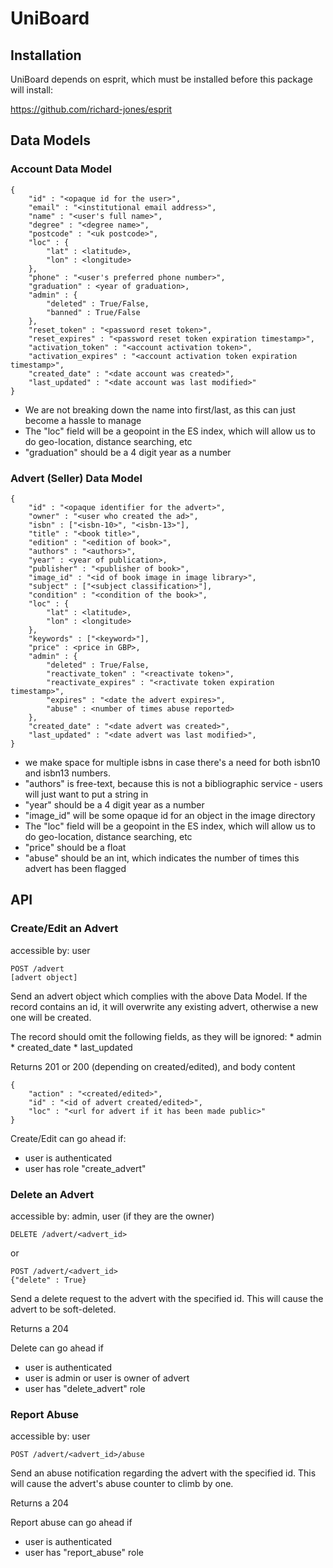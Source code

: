 # UniBoard

## Installation

UniBoard depends on esprit, which must be installed before this package will install:

https://github.com/richard-jones/esprit

## Data Models

### Account Data Model

    {
        "id" : "<opaque id for the user>",
        "email" : "<institutional email address>",
        "name" : "<user's full name>",
        "degree" : "<degree name>",
        "postcode" : "<uk postcode>",
        "loc" : {
            "lat" : <latitude>,
            "lon" : <longitude>
        },
        "phone" : "<user's preferred phone number>",
        "graduation" : <year of graduation>,
        "admin" : {
            "deleted" : True/False,
            "banned" : True/False
        },
        "reset_token" : "<password reset token>",
        "reset_expires" : "<password reset token expiration timestamp>",
        "activation_token" : "<account activation token>",
        "activation_expires" : "<account activation token expiration timestamp>",
        "created_date" : "<date account was created>",
        "last_updated" : "<date account was last modified>"
    }

* We are not breaking down the name into first/last, as this can just become a hassle to manage
* The "loc" field will be a geopoint in the ES index, which will allow us to do geo-location, distance searching, etc
* "graduation" should be a 4 digit year as a number

### Advert (Seller) Data Model

    {
        "id" : "<opaque identifier for the advert>",
        "owner" : "<user who created the ad>",
        "isbn" : ["<isbn-10>", "<isbn-13>"],
        "title" : "<book title>",
        "edition" : "<edition of book>",
        "authors" : "<authors>",
        "year" : <year of publication>,
        "publisher" : "<publisher of book>",
        "image_id" : "<id of book image in image library>",
        "subject" : ["<subject classification>"],
        "condition" : "<condition of the book>",
        "loc" : {
            "lat" : <latitude>,
            "lon" : <longitude>
        },
        "keywords" : ["<keyword>"],
        "price" : <price in GBP>,
        "admin" : {
            "deleted" : True/False,
            "reactivate_token" : "<reactivate token>",
            "reactivate_expires" : "<ractivate token expiration timestamp>",
            "expires" : "<date the advert expires>",
            "abuse" : <number of times abuse reported>
        },
        "created_date" : "<date advert was created>",
        "last_updated" : "<date advert was last modified>",
    }

* we make space for multiple isbns in case there's a need for both isbn10 and isbn13 numbers.
* "authors" is free-text, because this is not a bibliographic service - users will just want to put a string in
* "year" should be a 4 digit year as a number
* "image_id" will be some opaque id for an object in the image directory
* The "loc" field will be a geopoint in the ES index, which will allow us to do geo-location, distance searching, etc
* "price" should be a float
* "abuse" should be an int, which indicates the number of times this advert has been flagged

## API

### Create/Edit an Advert

accessible by: user

    POST /advert
    [advert object]

Send an advert object which complies with the above Data Model.  If the record contains an id, it will overwrite
any existing advert, otherwise a new one will be created.

The record should omit the following fields, as they will be ignored:
    * admin
    * created_date
    * last_updated

Returns 201 or 200 (depending on created/edited), and body content

    {
        "action" : "<created/edited>",
        "id" : "<id of advert created/edited>",
        "loc" : "<url for advert if it has been made public>"
    }

Create/Edit can go ahead if:

* user is authenticated
* user has role "create_advert"

### Delete an Advert

accessible by: admin, user (if they are the owner)

    DELETE /advert/<advert_id>

or

    POST /advert/<advert_id>
    {"delete" : True}

Send a delete request to the advert with the specified id.  This will cause the advert to be soft-deleted.

Returns a 204

Delete can go ahead if

* user is authenticated
* user is admin or user is owner of advert
* user has "delete_advert" role

### Report Abuse

accessible by: user

    POST /advert/<advert_id>/abuse

Send an abuse notification regarding the advert with the specified id.  This will cause the advert's abuse counter
to climb by one.

Returns a 204

Report abuse can go ahead if

* user is authenticated
* user has "report_abuse" role
